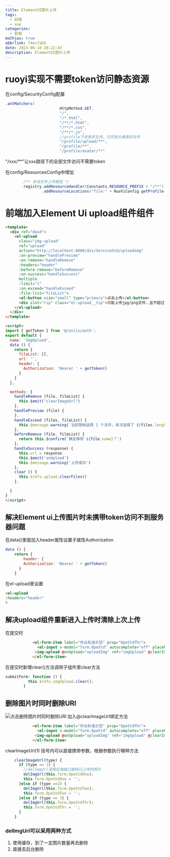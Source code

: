 ```yaml
---
title: ElementUI图片上传
tags:
  - 前端
  - vue
categories:
  - 前端
mathjax: true
abbrlink: f4ecfab5
date: 2023-06-10 20:22:43
description: ElementUI图片上传
---
```


# ruoyi实现不需要token访问静态资源

在config/SecurityConfig配置
```java
.antMatchers(
                        HttpMethod.GET,
                        "/",
                        "/*.html",
                        "/**/*.html",
                        "/**/*.css",
                        "/**/*.js",
                        //profile下有很多文件，只开放头像类的文件
                        "/profile/upload/**",
                        "/profile/**",
                        "/profile/avatar/**"
```
"/xxx/**"让xxx路径下的全部文件访问不需要token

在config/ResourcesConfig中增加
```java
        /** 本地文件上传路径 */
        registry.addResourceHandler(Constants.RESOURCE_PREFIX + "/**")
                .addResourceLocations("file:" + RuoYiConfig.getProfile() + "/");
```
# 前端加入Element Ui upload组件组件
```html
<template>
  <div ref="dasd">
    <el-upload
      class="img-upload"
      ref="upload"
      action="http://localhost:8080/dss/ServiceStd/uploadimg"
      :on-preview="handlePreview"
      :on-remove="handleRemove"
      :headers="header"
      :before-remove="beforeRemove"
      :on-success="handleSuccess"
      multiple
      :limit="1"
      :on-exceed="handleExceed"
      :file-list="fileList">
      <el-button size="small" type="primary">点击上传</el-button>
      <div slot="tip" class="el-upload__tip">只能上传jpg/png文件，且不超过500kb</div>
    </el-upload>
  </div>
</template>

<script>
import { getToken } from '@/utils/auth';
export default {
  name: 'ImgUpload',
  data () {
    return {
      fileList: [],
      url: '',
      header: {
        Authorization: 'Bearer ' + getToken()
      }
    }
  },

  methods: {
    handleRemove (file, fileList) {
      this.$emit("clearImageUrl")
    },
    handlePreview (file) {
    },
    handleExceed (files, fileList) {
      this.$message.warning(`当前限制选择 1 个文件，本次选择了 ${files.length} 个文件，共选择了 ${files.length + fileList.length} 个文件`)
    },
    beforeRemove (file, fileList) {
      return this.$confirm(`确定移除 ${file.name}？`)
    },
    handleSuccess (response) {
      this.url = response
      this.$emit('onUpload')
      this.$message.warning('上传成功')
    },
    clear () {
      this.$refs.upload.clearFiles()
    },

  }
}
</script>
```
## 解决Element ui上传图片时未携带token访问不到服务器问题
在data()里面加入header属性设置子属性Authorization
```javascript
data () {
    return {
		header: {
        Authorization: 'Bearer ' + getToken()
      }
    }
```
在el-upload里设置
```html
<el-upload
:headers="header"
>
```

## 解决upload组件重新进入上传时清除上次上传
在提交时
```html
            <el-form-item label="作业标准示范" prop="OpeStdThr">
              <el-input v-model="form.OpeStd" autocomplete="off" placeholder="图片 URL" readonly></el-input>
             <img-upload @onUpload="uploadImg" ref="imgUpload" @clearImageUrl="clearImageUrl(1)"></img-upload>
            </el-form-item>
```
在提交时新增clear()方法调用子组件里clear方法

```javascript
submitForm: function () {
          this.$refs.imgUpload.clear();
        }
```
## 删除图片时同时删除URl
![点击删除图片时同时删除URl](https://img-blog.csdnimg.cn/b8cf3964cc8040908db4096979f1c562.png#pic_center)
加入@clearImageUrl绑定方法
```html
            <el-form-item label="作业标准示范" prop="OpeStdThr">
              <el-input v-model="form.OpeStd" autocomplete="off" placeholder="图片 URL" readonly></el-input>
             <img-upload @onUpload="uploadImg" ref="imgUpload" @clearImageUrl="clearImageUrl(1)"></img-upload>
            </el-form-item>
```
clearImageUrl(1)  括号内可以直接携带参数，根据参数执行哪种方法
```javascript
    clearImageUrl(type) {
      if (type == 1) {
      	//delImgUrl调用后端接口删除已上传的照片
        delImgUrl(this.form.OpeStdOne);
        this.form.OpeStdOne = '';
      }else if (type ==2) {
        delImgUrl(this.form.OpeStdTwo);
        this.form.OpeStdTwo = '';
      }else if (type == 3) {
        delImgUrl(this.form.OpeStdThr);
        this.form.OpeStdThr = '';
      }
    }
```

### delImgUrl可以采用两种方式
 1. 使用缓存，到了一定图片数量再去删除
 2. 直接去后台删除
